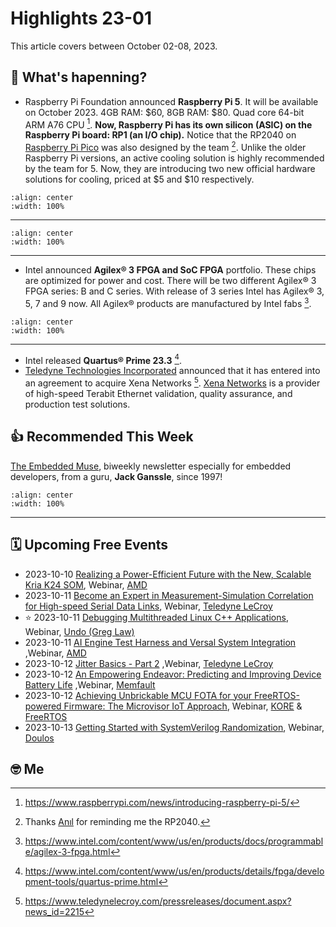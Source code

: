 # Highlights 23-01

This article covers between October 02-08, 2023.

## 📰 What's hapenning?

- Raspberry Pi Foundation announced **Raspberry Pi 5**. It will be available on
  October 2023. 4GB RAM: $60, 8GB RAM: $80. Quad core 64-bit ARM A76 CPU [^1f].
  **Now, Raspberry Pi has its own silicon (ASIC) on the
  Raspberry Pi board: RP1 (an I/O chip).** Notice that the RP2040 on
  [Raspberry Pi Pico](https://www.raspberrypi.com/products/raspberry-pi-pico/)
  was also designed by the team [^4f]. Unlike the older Raspberry Pi versions, an
  active cooling solution is highly recommended by the team for 5. Now, they are
  introducing two new official hardware solutions for cooling,
  priced at $5 and $10 respectively.

```{youtube} oo5wb4LDWW4
:align: center
:width: 100%
```

---

```{youtube} nBtOEmUqASQ
:align: center
:width: 100%
```

---

- Intel announced **Agilex® 3 FPGA and SoC FPGA** portfolio. These chips are optimized
  for power and cost. There will be two different Agilex® 3 FPGA series: B and C
  series. With release of 3 series Intel has Agilex® 3, 5, 7 and 9
  now. All Agilex® products are manufactured by Intel fabs [^2f].

```{youtube} uXQ275gqFOI
:align: center
:width: 100%
```

---

- Intel released **Quartus® Prime 23.3** [^3f].
- [Teledyne Technologies Incorporated](https://www.teledynelecroy.com/) announced
  that it has entered into an
  agreement to acquire Xena Networks [^5f].
  [Xena Networks](https://xenanetworks.com/) is a provider of
  high-speed Terabit Ethernet validation, quality assurance, and production test
  solutions.

## 👍 Recommended This Week

[The Embedded Muse](http://www.ganssle.com/tem-subunsub.html), biweekly
newsletter especially for embedded developers, from a guru, **Jack Ganssle**,
since 1997!

```{youtube} 1apCAzCTZdQ
:align: center
:width: 100%
```

---

## 🗓️ Upcoming Free Events

- 2023-10-10 [Realizing a Power-Efficient Future with the New, Scalable Kria K24
  SOM](https://webinar.amd.com/Introducing-Kria-K24-SOM/en?utm_source=alperyazarcom&utm_medium=web&utm_campaign=events),
  Webinar,
  [AMD](https://www.amd.com/?utm_source=alperyazarcom&utm_medium=web&utm_campaign=events)
- 2023-10-11 [Become an Expert in Measurement-Simulation Correlation for
  High-speed Serial Data
  Links](https://go.teledynelecroy.com/l/48392/2023-08-29/8nx71y?utm_source=alperyazarcom&utm_medium=web&utm_campaign=events),
  Webinar, [Teledyne
  LeCroy](https://www.teledynelecroy.com/?utm_source=alperyazarcom&utm_medium=web&utm_campaign=events)
- ⭐ 2023-10-11 [Debugging Multithreaded Linux C++ Applications](https://info.undo.io/en/debugging-multithreaded-cplusplus-applications-crash-course?utm_source=alperyazarcom&utm_medium=web&utm_campaign=events),  
  Webinar, [Undo (Greg Law)](https://undo.io/?utm_source=alperyazarcom&utm_medium=web&utm_campaign=events)
- 2023-10-11 [AI Engine Test Harness and Versal System Integration](https://webinar.amd.com/2023-Vitis-Developer-Series/en/registration?utm_source=alperyazarcom&utm_medium=web&utm_campaign=events)
  ,Webinar, [AMD](https://www.amd.com/?utm_source=alperyazarcom&utm_medium=web&utm_campaign=events)
- 2023-10-12 [Jitter Basics - Part 2](https://go.teledynelecroy.com/l/48392/2023-08-29/8nx6yy?utm_source=alperyazarcom&utm_medium=web&utm_campaign=events)
  ,Webinar, [Teledyne LeCroy](https://www.teledynelecroy.com/?utm_source=alperyazarcom&utm_medium=web&utm_campaign=events)
- 2023-10-12 [An Empowering Endeavor: Predicting and Improving Device Battery Life](https://go.memfault.com/predicting-improving-device-battery-life?utm_source=alperyazarcom&utm_medium=web&utm_campaign=events)
  ,Webinar, [Memfault](https://memfault.com/?utm_source=alperyazarcom&utm_medium=web&utm_campaign=events)
- 2023-10-12 [Achieving Unbrickable MCU FOTA for your FreeRTOS-powered Firmware: The Microvisor IoT Approach](https://register.gotowebinar.com/register/4896989928321890400?utm_source=alperyazarcom&utm_medium=web&utm_campaign=events), Webinar, [KORE](https://www.korewireless.com/?utm_source=alperyazarcom&utm_medium=web&utm_campaign=events) & [FreeRTOS](https://www.freertos.org/?utm_source=alperyazarcom&utm_medium=web&utm_campaign=events)
- 2023-10-13 [Getting Started with SystemVerilog Randomization](https://www.doulos.com/webinars/getting-started-with-systemverilog-randomization/), Webinar, [Doulos](https://www.doulos.com/)

## 🤓 Me

[^1f]: <https://www.raspberrypi.com/news/introducing-raspberry-pi-5/>
[^2f]: <https://www.intel.com/content/www/us/en/products/docs/programmable/agilex-3-fpga.html>
[^3f]: <https://www.intel.com/content/www/us/en/products/details/fpga/development-tools/quartus-prime.html>
[^4f]: Thanks [Anıl](https://www.linkedin.com/in/aniltirli) for reminding me the RP2040.
[^5f]: <https://www.teledynelecroy.com/pressreleases/document.aspx?news_id=2215>
